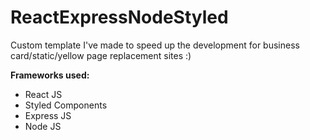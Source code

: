 # ReactExpressNodeStyled
Custom template I've made to speed up the development for business card/static/yellow page replacement sites :)

**Frameworks used:**
- React JS
- Styled Components
- Express JS
- Node JS
